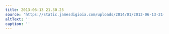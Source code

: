 ```yaml
---
title: 2013-06-13 21.30.25
source: 'https://static.jamesdigioia.com/uploads/2014/01/2013-06-13-21-30-25-scaled.jpg'
altText: ''
caption: ''
---
```


